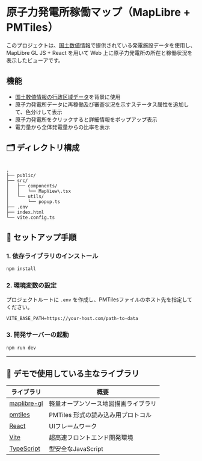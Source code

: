 # 原子力発電所稼働マップ（MapLibre + PMTiles）

このプロジェクトは、[国土数値情報](https://nlftp.mlit.go.jp/ksj/gml/datalist/KsjTmplt-P03.html)で提供されている発電施設データを使用し、MapLibre GL JS + React を用いて Web 上に原子力発電所の所在と稼働状況を表示したビューアです。

## 機能

- [国土数値情報の行政区域データ](https://nlftp.mlit.go.jp/ksj/gml/datalist/KsjTmplt-N03-2025.html)を背景に使用
- 原子力発電所データに再稼働及び審査状況を示すステータス属性を追加して、色分けして表示
- 原子力発電所をクリックすると詳細情報をポップアップ表示
- 電力量から全体発電量からの比率を表示

## 🗂️ ディレクトリ構成

```

.
├── public/
├── src/
│   ├── components/
│   │   └── MapView\.tsx
│   └── utils/
│       └── popup.ts
├── .env
├── index.html
└── vite.config.ts

````

## 🔧 セットアップ手順

### 1. 依存ライブラリのインストール

```bash
npm install
````

### 2. 環境変数の設定

プロジェクトルートに `.env` を作成し、PMTilesファイルのホスト先を指定してください。

```env
VITE_BASE_PATH=https://your-host.com/path-to-data
```

### 3. 開発サーバーの起動

```bash
npm run dev
```

---

## 🧪 デモで使用している主なライブラリ

| ライブラリ                                                     | 概要                    |
| --------------------------------------------------------- | --------------------- |
| [maplibre-gl](https://maplibre.org/)                      | 軽量オープンソース地図描画ライブラリ    |
| [pmtiles](https://github.com/protomaps/PMTiles) | PMTiles 形式の読み込み用プロトコル |
| [React](https://react.dev/)                               | UIフレームワーク             |
| [Vite](https://vitejs.dev/)                               | 超高速フロントエンド開発環境        |
| [TypeScript](https://www.typescriptlang.org/)             | 型安全なJavaScript        |

